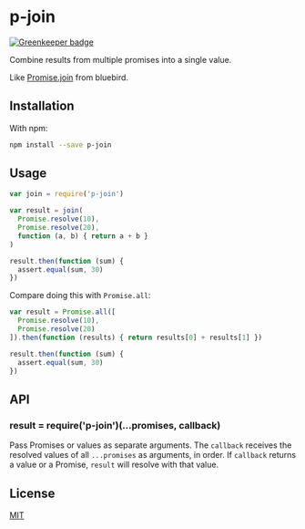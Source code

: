 # p-join

[![Greenkeeper badge](https://badges.greenkeeper.io/goto-bus-stop/p-join.svg)](https://greenkeeper.io/)

Combine results from multiple promises into a single value.

Like [Promise.join](http://bluebirdjs.com/docs/api/promise.join.html) from bluebird.

## Installation

With npm:

```bash
npm install --save p-join
```

## Usage

```js
var join = require('p-join')

var result = join(
  Promise.resolve(10),
  Promise.resolve(20),
  function (a, b) { return a + b }
)

result.then(function (sum) {
  assert.equal(sum, 30)
})
```

Compare doing this with `Promise.all`:

```js
var result = Promise.all([
  Promise.resolve(10),
  Promise.resolve(20)
]).then(function (results) { return results[0] + results[1] })

result.then(function (sum) {
  assert.equal(sum, 30)
})
```

## API

### result = require('p-join')(...promises, callback)

Pass Promises or values as separate arguments.
The `callback` receives the resolved values of all `...promises` as arguments, in order.
If `callback` returns a value or a Promise, `result` will resolve with that value.

## License

[MIT](./LICENSE)
